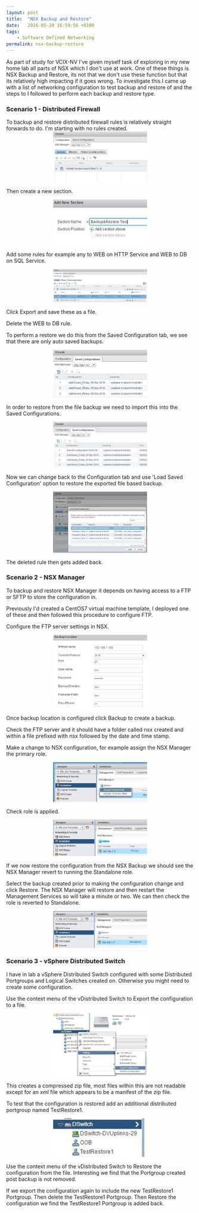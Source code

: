 ```yaml
---
layout: post
title:  "NSX Backup and Restore"
date:   2016-05-20 16:59:56 +0100
tags:
    - Software Defined Networking
permalink: nsx-backup-restore
---
```

As part of study for VCIX-NV I've given myself task of exploring in my new home lab all parts of 
NSX which I don't use at work. One of these things is NSX Backup and Restore,  its not that we 
don't use these function but that its relatively high impacting if it goes wrong.  To investigate 
this I came up with a list of networking configuration to test backup and restore of and the steps 
to I followed to perform each backup and restore type.

<H3>Scenario 1 - Distributed Firewall</H3>
To backup and restore distributed firewall rules is relatively straight forwards to do.  I'm starting 
with no rules created.

<center><img src="/images/BlankRuleset.jpg" width="50%"></center>

Then create a new section.

<center><img src="/images/BandR.jpg" width="50%"></center>

Add some rules for example any to WEB on HTTP Service and WEB to DB on SQL Service.

<center><img src="/images/testRules.jpg" width="50%"></center>

Click Export and save these as a file.

Delete the WEB to DB rule.

To perform a restore we do this from the Saved Configuration tab,  we see that there are only auto 
saved backups.

<center><img src="/images/Restore1.jpg" width="50%"></center>

In order to restore from the file backup we need to import this into the Saved Configurations.

<center><img src="/images/Restore2.jpg" width="50%"></center>

Now we can change back to the Configuration tab and use 'Load Saved Configuration' option to restore 
the exported file based backup.

<center><img src="/images/Restore3.jpg" width="50%"></center>

The deleted rule then gets added back.

<H3>Scenario 2 - NSX Manager</H3>
To backup and restore NSX Manager it depends on having access to a FTP or SFTP to store the configuration in.

Previously I'd created a CentOS7 virtual machine template,  I deployed one of these and then followed 
this procedure to configure FTP.

Configure the FTP server settings in NSX.

<center><img src="/images/nsxBackup.jpg" width="50%"></center>

Once backup location is configured click Backup to create a backup.

Check the FTP server and it should have a folder called nsx created and within a file prefixed with 
nsx followed by the date and time stamp.

Make a change to NSX configuration,  for example assign the NSX Manager the primary role.

<center><img src="/images/PrimaryRole.jpg" width="50%"></center>

Check role is applied.

<center><img src="/images/Primary.jpg" width="50%"></center>

If we now restore the configuration from the NSX Backup we should see the NSX Manager revert to 
running the Standalone role.

Select the backup created prior to making the configuration change and click Restore.  The NSX Manager 
will restore and then restart the Management Services so will take a minute or two. We can then check the role is reverted to Standalone.

<center><img src="/images/Standalone.jpg" width="50%"></center>

<H3>Scenario 3 - vSphere Distributed Switch</H3>
I have in lab a vSphere Distributed Switch configured with some Distributed Portgroups and Logical 
Switches created on.  Otherwise you might need to create some configuration.

Use the context menu of the vDistributed Switch to Export the configuration to a file.

<center><img src="/images/Export-vDS.jpg" width="50%"></center>

This creates a compressed zip file,  most files within this are not readable except for an xml file 
which appears to be a manifest of the zip file.

To test that the configuration is restored add an additional distributed portgroup named TestRestore1.

<center><img src="/images/TestRestore.jpg" width="50%"></center>

Use the context menu of the vDistributed Switch to Restore the configuration from the file.  Interesting 
we find that the Portgroup created post backup is not removed.

If we export the configuration again to include the new TestRestore1 Portgroup.  Then delete the 
TestRestore1 Portgroup.  Then Restore the configuration we find the TestRestore1 Portgroup is added back.
